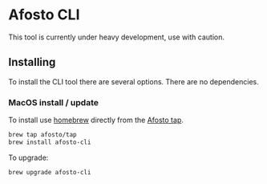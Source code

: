 # Afosto CLI

This tool is currently under heavy development, use with caution. 

## Installing

To install the CLI tool there are several options. There are no dependencies.

### MacOS install / update

To install use [homebrew](https://https://brew.sh/) directly from
the [Afosto tap](https://github.com/afosto/homebrew-tap).

```bash
brew tap afosto/tap
brew install afosto-cli
```

To upgrade:

```bash
brew upgrade afosto-cli
```